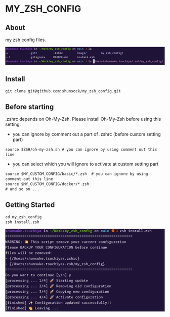 # MY_ZSH_CONFIG

## About
my zsh config files.

![](image/terminal.png)

## Install
```shell
git clone git@github.com:shunsock/my_zsh_config.git
```

## Before starting
.zshrc depends on Oh-My-Zsh. Please install Oh-My-Zsh before using this setting.
- you can ignore by comment out a part of .zshrc (before custom setting part)

```.zshrc
source $ZSH/oh-my-zsh.sh # you can ignore by using comment out this line
```

- you can select which you will ignore to activate at custom setting part
```.zshrc
source $MY_CUSTOM_CONFIG/basic/*.zsh  # you can ignore by using comment out this line
source $MY_CUSTOM_CONFIG/docker/*.zsh
# and so on ...
```

## Getting Started
```shell
cd my_zsh_config
zsh install.zsh
```

![](image/install.png)

